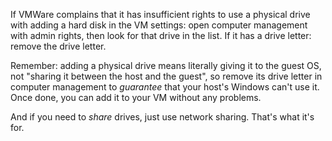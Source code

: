 If VMWare complains that it has insufficient rights to use a physical drive with adding a hard disk in the VM settings: open computer management with admin rights, then look for that drive in the list. If it has a drive letter: remove the drive letter. 

Remember: adding a physical drive means literally giving it to the guest OS, not "sharing it between the host and the guest", so remove its drive letter in computer management to _guarantee_ that your host's Windows can't use it. Once done, you can add it to your VM without any problems.

And if you need to _share_ drives, just use network sharing. That's what it's for.